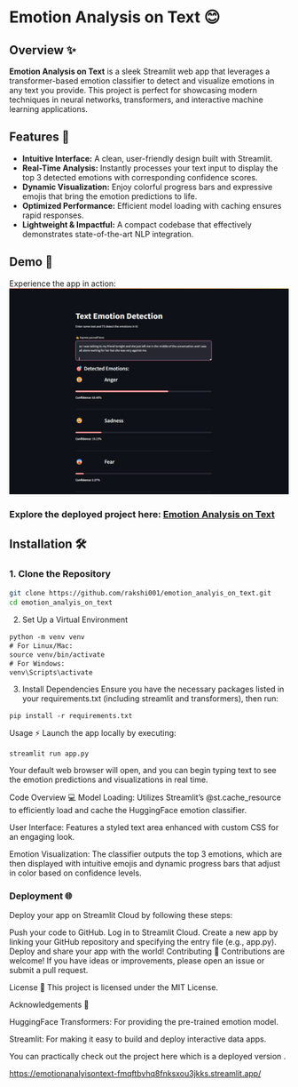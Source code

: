 # Emotion Analysis on Text 😊

## Overview ✨
**Emotion Analysis on Text** is a sleek Streamlit web app that leverages a transformer-based emotion classifier to detect and visualize emotions in any text you provide. This project is perfect for showcasing modern techniques in neural networks, transformers, and interactive machine learning applications.

## Features 🚀
- **Intuitive Interface:** A clean, user-friendly design built with Streamlit.
- **Real-Time Analysis:** Instantly processes your text input to display the top 3 detected emotions with corresponding confidence scores.
- **Dynamic Visualization:** Enjoy colorful progress bars and expressive emojis that bring the emotion predictions to life.
- **Optimized Performance:** Efficient model loading with caching ensures rapid responses.
- **Lightweight & Impactful:** A compact codebase that effectively demonstrates state-of-the-art NLP integration.

## Demo 🎥
Experience the app in action:
![Emotion Analysis Demo](https://raw.githubusercontent.com/rakshi001/emotion_analyis_on_text/main/sentiment_analysis_image1.png)

### Explore the deployed project here: [Emotion Analysis on Text](https://emotionanalyisontext-fmqftbvhq8fnksxou3jkks.streamlit.app/)

## Installation 🛠️

### 1. Clone the Repository
```bash
git clone https://github.com/rakshi001/emotion_analyis_on_text.git
cd emotion_analyis_on_text
```
2. Set Up a Virtual Environment
```
python -m venv venv
# For Linux/Mac:
source venv/bin/activate
# For Windows:
venv\Scripts\activate
```
3. Install Dependencies
Ensure you have the necessary packages listed in your requirements.txt (including streamlit and transformers), then run:
```
pip install -r requirements.txt
```
Usage ⚡
Launch the app locally by executing:
```
streamlit run app.py
```
Your default web browser will open, and you can begin typing text to see the emotion predictions and visualizations in real time.

Code Overview 💻
Model Loading: Utilizes Streamlit’s @st.cache_resource to efficiently load and cache the HuggingFace emotion classifier.

User Interface: Features a styled text area enhanced with custom CSS for an engaging look.

Emotion Visualization: The classifier outputs the top 3 emotions, which are then displayed with intuitive emojis and dynamic progress bars that adjust in color based on confidence levels.

### Deployment 🌐

Deploy your app on Streamlit Cloud by following these steps:

Push your code to GitHub.
Log in to Streamlit Cloud.
Create a new app by linking your GitHub repository and specifying the entry file (e.g., app.py).
Deploy and share your app with the world!
Contributing 🤝
Contributions are welcome! If you have ideas or improvements, please open an issue or submit a pull request.

License 📄
This project is licensed under the MIT License.

Acknowledgements 🙏

HuggingFace Transformers: For providing the pre-trained emotion model.

Streamlit: For making it easy to build and deploy interactive data apps.


You can practically check out the project here which is a deployed version .

https://emotionanalyisontext-fmqftbvhq8fnksxou3jkks.streamlit.app/ 

